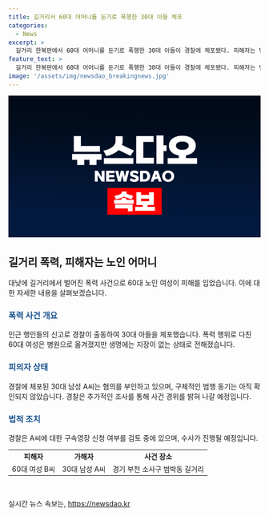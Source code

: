 ```yaml
---
title: 길거리서 60대 어머니를 둔기로 폭행한 30대 아들 체포
categories:
  - News
excerpt: >
  길거리 한복판에서 60대 어머니를 둔기로 폭행한 30대 아들이 경찰에 체포됐다. 피해자는 병원으로 옮겨졌지만 생명에는 지장이 없는 상태다. 아들의 범행 동기는 확인되지 않았고, 아직 진술조차 거부하고 있다. 현행범으로 체포된 아들에 대해 경찰은 구속영장 신청 여부를 검토 중이다.
feature_text: >
  길거리 한복판에서 60대 어머니를 둔기로 폭행한 30대 아들이 경찰에 체포됐다. 피해자는 병원으로 옮겨졌지만 생명에는 지장이 없는 상태다. 아들의 범행 동기는 확인되지 않았고, 아직 진술조차 거부하고 있다. 현행범으로 체포된 아들에 대해 경찰은 구속영장 신청 여부를 검토 중이다.
image: '/assets/img/newsdao_breakingnews.jpg'
---
```


<p><img src="/assets/img/newsdao_breakingnews.jpg" alt="cryptoinkorea 속보" /></p>

<h2 data-ke-size="size26">길거리 폭력, 피해자는 노인 어머니</h2>

<p data-ke-size="size16">대낮에 길거리에서 벌어진 폭력 사건으로 60대 노인 여성이 피해를 입었습니다. 이에 대한 자세한 내용을 살펴보겠습니다.</p>

<h3><b><span style="color: #1a5490;">폭력 사건 개요</span></b></h3>

<p data-ke-size="size16">인근 행인들의 신고로 경찰이 출동하여 30대 아들을 체포했습니다. 폭력 행위로 다친 60대 여성은 병원으로 옮겨졌지만 생명에는 지장이 없는 상태로 전해졌습니다.</p>

<h3><b><span style="color: #1a5490;">피의자 상태</span></b></h3>

<p data-ke-size="size16">경찰에 체포된 30대 남성 A씨는 혐의를 부인하고 있으며, 구체적인 범행 동기는 아직 확인되지 않았습니다. 경찰은 추가적인 조사를 통해 사건 경위를 밝혀 나갈 예정입니다.</p>

<h3><b><span style="color: #1a5490;">법적 조치</span></b></h3>

<p data-ke-size="size16">경찰은 A씨에 대한 구속영장 신청 여부를 검토 중에 있으며, 수사가 진행될 예정입니다.</p>

<table>
    <tbody>
        <tr>
            <td style="text-align: center; height: 17px;"><b>피해자</b></td>
            <td style="text-align: center; height: 17px;"><b>가해자</b></td>
            <td style="text-align: center; height: 17px;"><b>사건 장소</b></td>
        </tr>
        <tr>
            <td style="text-align: center; height: 17px;">60대 여성 B씨</td>
            <td style="text-align: center; height: 17px;">30대 남성 A씨</td>
            <td style="text-align: center; height: 17px;">경기 부천 소사구 범박동 길거리</td>
        </tr>
    </tbody>
</table>

<p data-ke-size="size16">&nbsp;</p>
실시간 뉴스 속보는, <a href="https://newsdao.kr" rel="dofollow">https://newsdao.kr</a>


